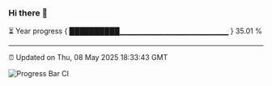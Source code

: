 ### Hi there 👋

⏳ Year progress { ██████████▁▁▁▁▁▁▁▁▁▁▁▁▁▁▁▁▁▁▁▁ } 35.01 %

---

⏰ Updated on Thu, 08 May 2025 18:33:43 GMT

![Progress Bar CI](https://github.com/ZhaoGui/ZhaoGui/workflows/Progress%20Bar%20CI/badge.svg)
